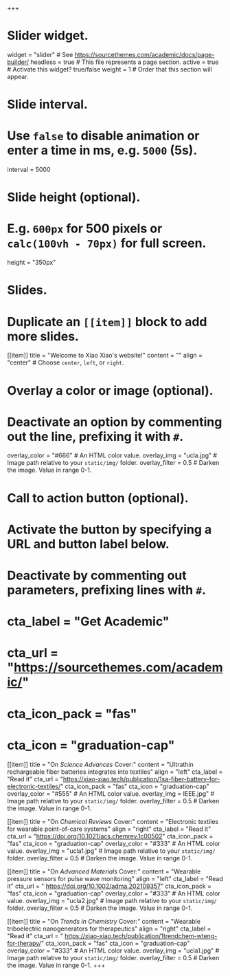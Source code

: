 +++
# Slider widget.
widget = "slider"  # See https://sourcethemes.com/academic/docs/page-builder/
headless = true  # This file represents a page section.
active = true  # Activate this widget? true/false
weight = 1  # Order that this section will appear.

# Slide interval.
# Use `false` to disable animation or enter a time in ms, e.g. `5000` (5s).
interval = 5000

# Slide height (optional).
# E.g. `600px` for 500 pixels or `calc(100vh - 70px)` for full screen.
height = "350px"

# Slides.
# Duplicate an `[[item]]` block to add more slides.
[[item]]
  title = "Welcome to Xiao Xiao's website!"
  content = ""
  align = "center"  # Choose `center`, `left`, or `right`.

  # Overlay a color or image (optional).
  #   Deactivate an option by commenting out the line, prefixing it with `#`.
  overlay_color = "#666"  # An HTML color value.
  overlay_img = "ucla.jpg"  # Image path relative to your `static/img/` folder.
  overlay_filter = 0.5  # Darken the image. Value in range 0-1.

  # Call to action button (optional).
  #   Activate the button by specifying a URL and button label below.
  #   Deactivate by commenting out parameters, prefixing lines with `#`.
  # cta_label = "Get Academic"
  # cta_url = "https://sourcethemes.com/academic/"
  # cta_icon_pack = "fas"
  # cta_icon = "graduation-cap"

[[item]]
   title = "On *Science Advances* Cover:"
   content = "Ultrathin rechargeable fiber batteries integrates into textiles"
   align = "left"
   cta_label = "Read it"
   cta_url = "https://xiao-xiao.tech/publication/1sa-fiber-battery-for-electronic-textiles/"
   cta_icon_pack = "fas"
   cta_icon = "graduation-cap"
   overlay_color = "#555"  # An HTML color value.
   overlay_img = IEEE.jpg"  # Image path relative to your `static/img/` folder.
   overlay_filter = 0.5  # Darken the image. Value in range 0-1.
 
 [[item]]
   title = "On *Chemical Reviews* Cover:"
   content = "Electronic textiles for wearable point-of-care systems"
   align = "right"
   cta_label = "Read it"
   cta_url = "https://doi.org/10.1021/acs.chemrev.1c00502"
   cta_icon_pack = "fas"
   cta_icon = "graduation-cap"
   overlay_color = "#333"  # An HTML color value.
   overlay_img = "ucla1.jpg"  # Image path relative to your `static/img/` folder.
   overlay_filter = 0.5  # Darken the image. Value in range 0-1.

 [[item]]
   title = "On *Advanced Materials* Cover:"
   content = "Wearable pressure sensors for pulse wave monitoring"
   align = "left"
   cta_label = "Read it"
   cta_url = " https://doi.org/10.1002/adma.202109357"
   cta_icon_pack = "fas"
   cta_icon = "graduation-cap"
   overlay_color = "#333"  # An HTML color value.
   overlay_img = "ucla2.jpg"  # Image path relative to your `static/img/` folder.
   overlay_filter = 0.5  # Darken the image. Value in range 0-1.

 [[item]]
   title = "On *Trends in Chemistry* Cover:"
   content = "Wearable triboelectric nanogenerators for therapeutics"
   align = "right"
   cta_label = "Read it"
   cta_url = " https://xiao-xiao.tech/publication/1trendchem-wteng-for-therapy/"
   cta_icon_pack = "fas"
   cta_icon = "graduation-cap"
   overlay_color = "#333"  # An HTML color value.
   overlay_img = "ucla1.jpg"  # Image path relative to your `static/img/` folder.
   overlay_filter = 0.5  # Darken the image. Value in range 0-1.
+++
